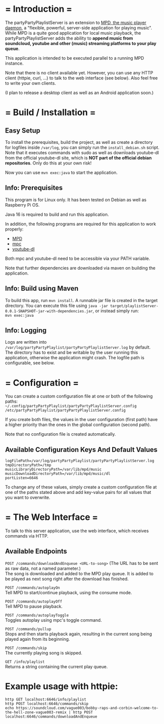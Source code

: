 
# = Introduction =

The partyPartyPlaylistServer is an extension to [MPD, the music player daemon](https://www.musicpd.org/), a "flexible, powerful, server-side application for playing music". While MPD is a quite good application for local music playback, the partyPartyPlaylistServer adds the ability to **append music from soundcloud, youtube and other (music) streaming platforms to your play queue**.

This application is intended to be executed parallel to a running MPD instance.

Note that there is no client available yet. However, you can use any HTTP client (httpie, curl, ...) to talk to the web interface (see below). Also feel free to write your own clients.

(I plan to release a desktop client as well as an Android application soon.)

# = Build / Installation =

## Easy Setup

To install the prerequisites, build the project, as well as create a directory for logfiles inside ``/var/log``, you can simply run the ``install_debian.sh`` script. Note that it executes commands with sudo as well as downloads youtube-dl from the official youtube-dl site, which is **NOT part of the official debian repositories**. Only do this at your own risk!

Now you can use ``mvn exec:java`` to start the application.

## Info: Prerequisites

This program is for Linux only. It has been tested on Debian as well as Raspberry Pi OS.

Java 16 is required to build and run this application.

In addition, the following programs are required for this application to work properly:
* [MPD](https://www.musicpd.org/download.html)
* [mpc](https://www.musicpd.org/clients/mpc/)
* [youtube-dl](https://ytdl-org.github.io/youtube-dl/)

Both mpc and youtube-dl need to be accessible via your PATH variable.

Note that further dependencies are downloaded via maven on building the application.

## Info: Build using Maven

To build this app, run ``mvn install``. A runnable jar file is created in the target directory. You can execute this file using ``java -jar target/playlistServer-0.0.1-SNAPSHOT-jar-with-dependencies.jar``, or instead simply run:  
``mvn exec:java``

## Info: Logging

Logs are written into ``/var/log/partyPartyPlaylist/partyPartyPlaylistServer.log`` by default. The directory has to exist and be writable by the user running this application, otherwise the application might crash. The logfile path is configurable, see below.

# = Configuration =

You can create a custom configuration file at one or both of the following paths:  
``~/.config/partyPartyPlaylist/partyPartyPlaylistServer.config``  
``/etc/partyPartyPlaylist/partyPartyPlaylistServer.config``

If you create both files, the values in the user configuration (first path) have a higher priority than the ones in the global configuration (second path).

Note that no configuration file is created automatically.

## Available Configuration Keys And Default Values

``logFilePath=/var/log/partyPartyPlaylist/partyPartyPlaylistServer.log``  
``tmpDirectoryPath=/tmp``  
``musicLibraryDirectoryPath=/var/lib/mpd/music``  
``musicDownloadDirectoryPath=/var/lib/mpd/music/dl``  
``portListen=6646``

To change any of these values, simply create a custom configuration file at one of the paths stated above and add key-value pairs for all values that you want to overwrite.


# = The Web Interface =

To talk to this server application, use the web interface, which receives commands via HTTP. 

## Available Endpoints

``POST /commands/downloadAndEnqueue <URL-to-song>`` (The URL has to be sent as raw data, not a named parameter.)  
The song is downloaded and added to the MPD play queue. It is added to be played as next song right after the download has finished.

``POST /commands/autoplayOn``  
Tell MPD to start/continue playback, using the consume mode.

``POST /commands/autoplayOff``  
Tell MPD to pause playback.

``POST /commands/autoplayToggle``  
Toggles autoplay using mpc's toggle command.

``POST /commands/pullup``  
Stops and then starts playback again, resulting in the current song being played again from its beginning.

``POST /commands/skip``  
The currently playing song is skipped.

``GET /info/playlist``  
Returns a string containing the current play queue.

# Example usage with httpie:

``http GET localhost:6646/info/playlist``  
``http POST localhost:6646/commands/skip``  
``echo https://soundcloud.com/vague003/bobby-raps-and-corbin-welcome-to-the-hell-zone-vague003-remix | http POST localhost:6646/commands/downloadAndEnqueue``
